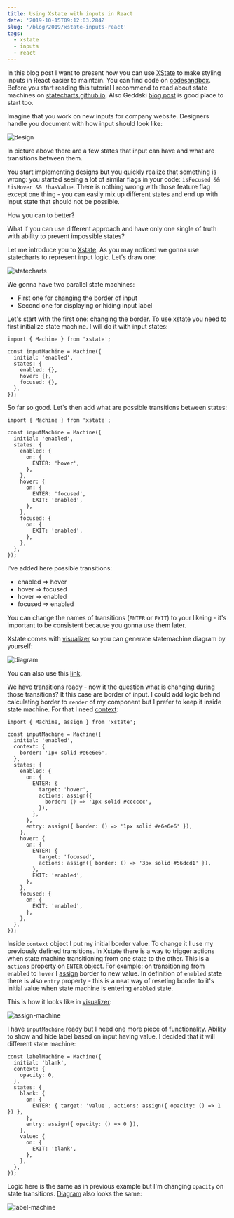 ```yaml
---
title: Using Xstate with inputs in React
date: '2019-10-15T09:12:03.284Z'
slug: '/blog/2019/xstate-inputs-react'
tags:
  - xstate
  - inputs
  - react
---
```


<!-- 1. Intro -->

In this blog post I want to present how you can use [XState](https://xstate.js.org/) to make
styling inputs in React easier to maintain. You can find code on [codesandbox](https://codesandbox.io/s/xstate-input-2df4o).
Before you start reading this tutorial I recommend to read about state machines on [statecharts.github.io](https://statecharts.github.io/).
Also Geddski [blog post](https://gedd.ski/post/state-machines-in-react/) is good place to start too.

<!-- TOC here -->

<!-- 2. Body -->

Imagine that you work on new inputs for company website. Designers handle you document with how input should look like:

![design](./design.png)

In picture above there are a few states that input can have and what are transitions between them.

You start implementing designs but you quickly realize that something is wrong: you started seeing
a lot of similar flags in your code: `isFocused && !isHover && !hasValue`. There is nothing wrong with
those feature flag except one thing - you can easily mix up different states and end up with input
state that should not be possible.

How you can to better?

What if you can use different approach and have only one single of truth with ability to prevent
impossible states?

Let me introduce you to [Xstate](https://xstate.js.org/). As you may noticed we gonna use statecharts
to represent input logic. Let's draw one:

![statecharts](./statecharts.jpg)

We gonna have two parallel state machines:

- First one for changing the border of input
- Second one for displaying or hiding input label

Let's start with the first one: changing the border. To use xstate you need to first initialize state
machine. I will do it with input states:

```tsx
import { Machine } from 'xstate';

const inputMachine = Machine({
  initial: 'enabled',
  states: {
    enabled: {},
    hover: {},
    focused: {},
  },
});
```

So far so good. Let's then add what are possible transitions between states:

```tsx
import { Machine } from 'xstate';

const inputMachine = Machine({
  initial: 'enabled',
  states: {
    enabled: {
      on: {
        ENTER: 'hover',
      },
    },
    hover: {
      on: {
        ENTER: 'focused',
        EXIT: 'enabled',
      },
    },
    focused: {
      on: {
        EXIT: 'enabled',
      },
    },
  },
});
```

I've added here possible transitions:

- enabled => hover
- hover => focused
- hover => enabled
- focused => enabled

You can change the names of transitions (`ENTER` or `EXIT`) to your likeing - it's important
to be consistent because you gonna use them later.

Xstate comes with [visualizer](https://xstate.js.org/viz) so you can generate statemachine diagram
by yourself:

![diagram](./xstate_basic.png)

You can also use this [link](https://xstate.js.org/viz/?gist=008d1fa65626a14e0fae318f3dc5fc9a).

We have transitions ready - now it the question what is changing during those transitions? It this
case are border of input. I could add logic behind calculating border to `render` of my component
but I prefer to keep it inside state machine. For that I need [context](https://xstate.js.org/docs/guides/context.html#initial-context):

```tsx
import { Machine, assign } from 'xstate';

const inputMachine = Machine({
  initial: 'enabled',
  context: {
    border: '1px solid #e6e6e6',
  },
  states: {
    enabled: {
      on: {
        ENTER: {
          target: 'hover',
          actions: assign({
            border: () => '1px solid #cccccc',
          }),
        },
      },
      entry: assign({ border: () => '1px solid #e6e6e6' }),
    },
    hover: {
      on: {
        ENTER: {
          target: 'focused',
          actions: assign({ border: () => '3px solid #56dcd1' }),
        },
        EXIT: 'enabled',
      },
    },
    focused: {
      on: {
        EXIT: 'enabled',
      },
    },
  },
});
```

Inside `context` object I put my initial border value. To change it I use my previously defined transitions. In Xstate there is a way to trigger actions when state machine transitioning from one state to the other. This is a `actions` property on `ENTER` object. For example: on transitioning from `enabled` to `hover` I [assign](https://xstate.js.org/docs/guides/context.html#assign-action) border to new value. In definition of `enabled` state there is also `entry` property - this is a neat way of reseting border to it's initial value when state machine is entering `enabled` state.

This is how it looks like in [visualizer](https://xstate.js.org/viz/?gist=dec8d4bef401557829457f44ffb929b3):

![assign-machine](./assign-machine.png)

I have `inputMachine` ready but I need one more piece of functionality.
Ability to show and hide label based on input having value. I decided
that it will different state machine:

```tsx
const labelMachine = Machine({
  initial: 'blank',
  context: {
    opacity: 0,
  },
  states: {
    blank: {
      on: {
        ENTER: { target: 'value', actions: assign({ opacity: () => 1 }) },
      },
      entry: assign({ opacity: () => 0 }),
    },
    value: {
      on: {
        EXIT: 'blank',
      },
    },
  },
});
```

Logic here is the same as in previous example but I'm changing `opacity`
on state transitions. [Diagram](https://xstate.js.org/viz/?gist=e689e1c045769d47137a8338639e715a) also looks the same:

![label-machine](./label-machine.png)
